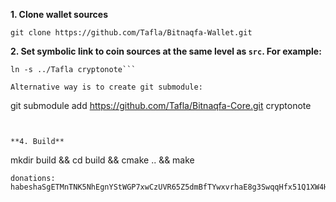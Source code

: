 **1. Clone wallet sources**

```
git clone https://github.com/Tafla/Bitnaqfa-Wallet.git
```


**2. Set symbolic link to coin sources at the same level as `src`. For example:**

```
ln -s ../Tafla cryptonote```

Alternative way is to create git submodule:

```
git submodule add https://github.com/Tafla/Bitnaqfa-Core.git cryptonote
```


**4. Build**

```
mkdir build && cd build && cmake .. && make
```
donations:  habeshaSgETMnTNK5NhEgnYStWGP7xwCzUVR65Z5dmBfTYwxvrhaE8g3SwqqHfx51Q1XW4H4y69hhfqu8WjUWidPaXZ3gjqkxmL6xX
